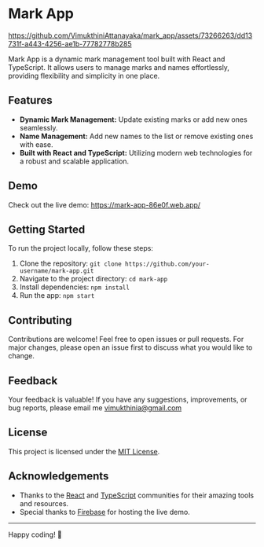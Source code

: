 # Mark App



https://github.com/VimukthiniAttanayaka/mark_app/assets/73266263/dd13731f-a443-4256-ae1b-77782778b285


Mark App is a dynamic mark management tool built with React and TypeScript. It allows users to manage marks and names effortlessly, providing flexibility and simplicity in one place.

## Features

- **Dynamic Mark Management:** Update existing marks or add new ones seamlessly.
- **Name Management:** Add new names to the list or remove existing ones with ease.
- **Built with React and TypeScript:** Utilizing modern web technologies for a robust and scalable application.

## Demo

Check out the live demo: https://mark-app-86e0f.web.app/

## Getting Started

To run the project locally, follow these steps:

1. Clone the repository: `git clone https://github.com/your-username/mark-app.git`
2. Navigate to the project directory: `cd mark-app`
3. Install dependencies: `npm install`
4. Run the app: `npm start`

## Contributing

Contributions are welcome! Feel free to open issues or pull requests. For major changes, please open an issue first to discuss what you would like to change.

## Feedback

Your feedback is valuable! If you have any suggestions, improvements, or bug reports, please email me vimukthinia@gmail.com

## License

This project is licensed under the [MIT License](LICENSE).

## Acknowledgements

- Thanks to the [React](https://reactjs.org/) and [TypeScript](https://www.typescriptlang.org/) communities for their amazing tools and resources.
- Special thanks to [Firebase](https://firebase.google.com/) for hosting the live demo.

---

Happy coding! 🚀

